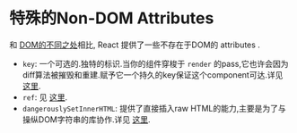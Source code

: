 # 特殊的Non-DOM Attributes

和 [DOM的不同之处](ref-06-dom-differences.md)相比, React 提供了一些不存在于DOM的 attributes .

- `key`: 一个可选的.独特的标识.当你的组件穿梭于 `render` 的pass,它也许会因为diff算法被摧毁和重建.赋予它一个持久的key保证这个component可达.详见 [这里](04-multiple-components.md#dynamic-children).
- `ref`: 见 [这里](08.1-more-about-refs.md).
- `dangerouslySetInnerHTML`: 提供了直接插入raw HTML的能力,主要是为了与操纵DOM字符串的库协作.详见 [这里](../tips/19-dangerously-set-inner-html.md).
